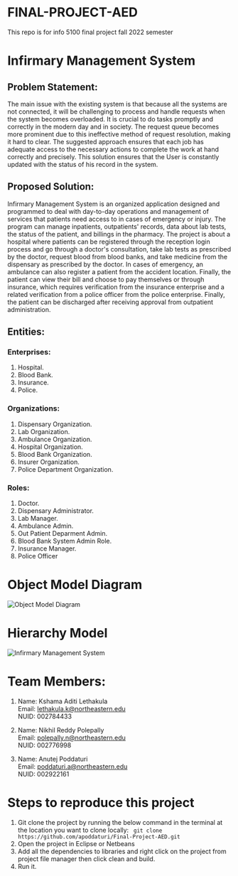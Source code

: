 # FINAL-PROJECT-AED
This repo is for info 5100 final project fall 2022 semester

# Infirmary Management System 
## Problem Statement:
The main issue with the existing system is that because all the systems are not connected, it will be challenging to process and handle requests when the system becomes overloaded. It is crucial to do tasks promptly and correctly in the modern day and in society. The request queue becomes more prominent due to this ineffective method of request resolution, making it hard to clear. The suggested approach ensures that each job has adequate access to the necessary actions to complete the work at hand correctly and precisely. This solution ensures that the User is constantly updated with the status of his record in the system.

## Proposed Solution:
Infirmary Management System is an organized application designed and programmed to deal with day-to-day operations and management of services that patients need access to in cases of emergency or injury. The program can manage inpatients, outpatients' records, data about lab tests, the status of the patient, and billings in the pharmacy. The project is about a hospital where patients can be registered through the reception login process and go through a doctor's consultation, take lab tests as prescribed by the doctor, request blood from blood banks, and take medicine from the dispensary as prescribed by the doctor. In cases of emergency, an ambulance can also register a patient from the accident location. Finally, the patient can view their bill and choose to pay themselves or through insurance, which requires verification from the insurance enterprise and a related verification from a police officer from the police enterprise. Finally, the patient can be discharged after receiving approval from outpatient administration.


## Entities:

### Enterprises:

1. Hospital.
2. Blood Bank.
3. Insurance.
4. Police.

### Organizations:

1. Dispensary Organization.
2. Lab Organization.
3. Ambulance Organization.
4. Hospital Organization.
5. Blood Bank Organization.
6. Insurer Organization.
7. Police Department Organization.

### Roles:

1. Doctor.
2. Dispensary Administrator.
3. Lab Manager.
4. Ambulance Admin.
5. Out Patient Deparment Admin.
6. Blood Bank System Admin Role.
7. Insurance Manager.
8. Police Officer

# Object Model Diagram

![Object Model Diagram](https://github.com/apoddaturi/Final-Project-AED/blob/7d4f6bc09a6dd26c84cb30da9803ef6cc58f28b1/ObjectModel.png)

# Hierarchy Model

![Infirmary Management System](https://github.com/apoddaturi/Final-Project-AED/blob/main/hierarchy.png)

# Team Members:

1.  Name: Kshama Aditi Lethakula </br>
    Email:  lethakula.k@northeastern.edu </br>
    NUID: 002784433

2.  Name: Nikhil Reddy Polepally </br>
    Email: polepally.n@northeastern.edu </br>
    NUID: 002776998

3.  Name: Anutej Poddaturi </br>
    Email: poddaturi.a@northeastern.edu </br>
    NUID: 002922161

# Steps to reproduce this project

1. Git clone the project by running the below command in the terminal at the location you want to clone locally: ``` git clone https://github.com/apoddaturi/Final-Project-AED.git```
2. Open the project in Eclipse or Netbeans
3. Add all the dependencies to libraries and right click on the project from project file manager then click clean and build.
4. Run it.
